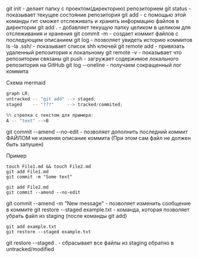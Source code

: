 git init - делает папку с проектом(директорию) репозиторием
git status - показывает текущее состояние репозитория
git add - с помощью этой команды гит сможет отслеживать и хранить информацию файлов в директории
git add . - добавляет текущую папку целиком в целиком для отслеживания и хранения
git commit -m - создает коммит файлов с последующем описанием
git log - позволяет увидеть историю коммитов
ls -la .ssh/ - показывает список shh ключей
git remote add - привязать удаленный репозитория к локальному
git remote -v - показывает что репозитории связаны
git push - загружает содержимое локального репозитория на GitHub
git log --oneline - получаем сокращенный лог коммита

Схема mermaid

```swift
graph LR;
untracked -- "git add" --> staged;
staged    -- "???"     --> tracked/commited;

%% стрелка с текстом для примера:
A -- "text" -->B
```

git commit --amend --no-edit - позволяет дополнить последний коммит ФАЙЛОМ не изменяя описание коммита (При этом сам файл не должен быть запушен)

Пример

```
touch File1.md && touch File2.md
git add File1.md
git commit -m "Some text"

git add File2.md
git commit --amend --no-edit
```

git commit --amend -m "New message" - позволяет изменить сообщение в коммите
git restore --staged example.txt - команда, которая позволяет убрать файл из staging (после команды git add)

```
git add example.txt
git restore --staged example.txt
```
git restore --staged . - сбрасывает все файлы из staging обратно в untracked/modified






